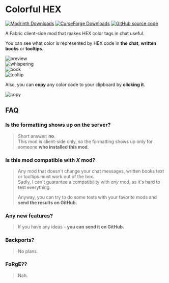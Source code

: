 # Colorful HEX

[![Modrinth Downloads](https://img.shields.io/modrinth/dt/Vh8I4R2O?style=for-the-badge&logo=modrinth&color=00AF5C)](https://modrinth.com/mod/colorful-hex)
[![CurseForge Downloads](https://img.shields.io/curseforge/dt/783565?style=for-the-badge&logo=curseforge&color=F16436)](https://www.curseforge.com/minecraft/mc-mods/colorful-hex)
[![GitHub source code](https://img.shields.io/badge/Source_code-Available-brightgreen?style=for-the-badge&logo=github&label=Source%20code)](https://github.com/SyberiaK/colorful-hex)

A Fabric client-side mod that makes HEX color tags in chat useful.

You can see what color is represented by HEX code in **the chat**,
**written books** or **tooltips**.

![preview](https://github.com/SyberiaK/colorful-hex/blob/release/1.20.3-1.20.4/media/preview.png?raw=true)\
![whispering](https://github.com/SyberiaK/colorful-hex/blob/release/1.20.3-1.20.4/media/whisper.png?raw=true)\
![book](https://github.com/SyberiaK/colorful-hex/blob/release/1.20.3-1.20.4/media/book.png?raw=true)\
![tooltip](https://github.com/SyberiaK/colorful-hex/blob/release/1.20.3-1.20.4/media/tooltip.png?raw=true)

Also, you can **copy** any color code to your clipboard by **clicking it**.

![copy](https://github.com/SyberiaK/colorful-hex/blob/release/1.20.3-1.20.4/media/copy.png?raw=true)


## FAQ

### Is the formatting shows up on the server?
> Short answer: **no**.\
This mod is client-side only, so the formatting shows up only for someone 
**who installed this mod**.
### Is this mod compatible with *X* mod?
> Any mod that doesn't change your chat messages, written books text or tooltips must work out of the box. \
Sadly, I can't guarantee a compatibility with *any* mod,
as it's hard to test everything.
>
> Anyway, you can try to do some tests with your favorite mods and 
**send the results on GitHub.**
### Any new features?
> If you have any ideas - **you can send it on GitHub.**
### Backports?
> No plans.
### FoRgE??
> Nah.

